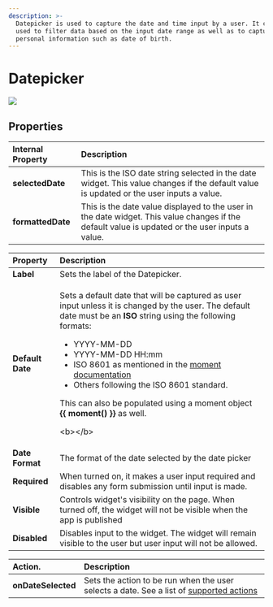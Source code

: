 ```yaml
---
description: >-
  Datepicker is used to capture the date and time input by a user. It can be
  used to filter data based on the input date range as well as to capture
  personal information such as date of birth.
---
```


# Datepicker

![](../.gitbook/assets/date-picker.gif)

## Properties

| Internal Property | Description |
| :--- | :--- |
| **selectedDate** | This is the ISO date string selected in the date widget. This value changes if the default value is updated or the user inputs a value. |
| **formattedDate** | This is the date value displayed to the user in the date widget. This value changes if the default value is updated or the user inputs a value.  |

<table>
  <thead>
    <tr>
      <th style="text-align:left">Property</th>
      <th style="text-align:left">Description</th>
    </tr>
  </thead>
  <tbody>
    <tr>
      <td style="text-align:left"><b>Label</b>
      </td>
      <td style="text-align:left">Sets the label of the Datepicker.</td>
    </tr>
    <tr>
      <td style="text-align:left"><b>Default Date</b>
      </td>
      <td style="text-align:left">
        <p>Sets a default date that will be captured as user input unless it is changed
          by the user. The default date must be an <b>ISO</b> string using the following
          formats:</p>
        <ul>
          <li>YYYY-MM-DD</li>
          <li>YYYY-MM-DD HH:mm</li>
          <li>ISO 8601 as mentioned in the <a href="https://momentjs.com/docs/#/parsing/string/">moment documentation</a>
          </li>
          <li>Others following the ISO 8601 standard.</li>
        </ul>
        <p>This can also be populated using a moment object <b>{{ moment() }} </b>as
          well.</p>
        <p>&lt;b&gt;&lt;/b&gt;</p>
      </td>
    </tr>
    <tr>
      <td style="text-align:left"><b>Date Format</b>
      </td>
      <td style="text-align:left">The format of the date selected by the date picker</td>
    </tr>
    <tr>
      <td style="text-align:left"><b>Required</b>
      </td>
      <td style="text-align:left">When turned on, it makes a user input required and disables any form submission
        until input is made.</td>
    </tr>
    <tr>
      <td style="text-align:left"><b>Visible</b>
      </td>
      <td style="text-align:left">Controls widget&apos;s visibility on the page. When turned off, the widget
        will not be visible when the app is published</td>
    </tr>
    <tr>
      <td style="text-align:left"><b>Disabled</b>
      </td>
      <td style="text-align:left">Disables input to the widget. The widget will remain visible to the user
        but user input will not be allowed.</td>
    </tr>
  </tbody>
</table>

| Action. | Description |
| :--- | :--- |
| **onDateSelected** | Sets the action to be run when the user selects a date. See a list of [supported actions](../core-concepts/writing-code/appsmith-framework.md) |



